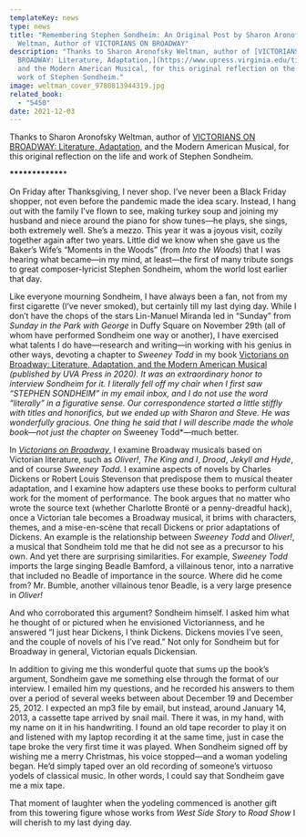 ```yaml
---
templateKey: news
type: news
title: "Remembering Stephen Sondheim: An Original Post by Sharon Aronofsky
  Weltman, Author of VICTORIANS ON BROADWAY"
description: "Thanks to Sharon Aronofsky Weltman, author of [VICTORIANS ON
  BROADWAY: Literature, Adaptation,](https://www.upress.virginia.edu/title/5450)
  and the Modern American Musical, for this original reflection on the life and
  work of Stephen Sondheim."
image: weltman_cover_9780813944319.jpg
related_book:
  - "5450"
date: 2021-12-03
---
```

Thanks to Sharon Aronofsky Weltman, author of [VICTORIANS ON BROADWAY: Literature, Adaptation,](https://www.upress.virginia.edu/title/5450) and the Modern American Musical, for this original reflection on the life and work of Stephen Sondheim.

**\*\*\*\*\*\*\*\*\*\*\*\****

On Friday after Thanksgiving, I never shop. I’ve never been a Black Friday shopper, not even before the pandemic made the idea scary. Instead, I hang out with the family I’ve flown to see, making turkey soup and joining my husband and niece around the piano for show tunes—he plays, she sings, both extremely well. She’s a mezzo. This year it was a joyous visit, cozily together again after two years. Little did we know when she gave us the Baker’s Wife’s “Moments in the Woods” (from *Into the Woods*) that I was hearing what became—in my mind, at least—the first of many tribute songs to great composer-lyricist Stephen Sondheim, whom the world lost earlier that day.

Like everyone mourning Sondheim, I have always been a fan, not from my first cigarette (I’ve never smoked), but certainly till my last dying day. While I don’t have the chops of the stars Lin-Manuel Miranda led in “Sunday” from *Sunday in the Park with George* in Duffy Square on November 29th (all of whom have performed Sondheim one way or another), I have exercised what talents I do have—research and writing—in working with his genius in other ways, devoting a chapter to *Sweeney Todd* in my book [Victorians on Broadway: Literature, Adaptation, and the Modern American Musical](https://www.upress.virginia.edu/title/5450) *(published by UVA Press in 2020). It was an extraordinary honor to interview Sondheim for it. I literally fell off my chair when I first saw “STEPHEN SONDHEIM” in my email inbox, and I do not use the word “literally” in a figurative sense. Our correspondence started a little stiffly with titles and honorifics, but we ended up with Sharon and Steve. He was wonderfully gracious. One thing he said that I will describe made the whole book—not just the chapter on* Sweeney Todd*—much better. 

In [*Victorians on Broadway*,](https://www.upress.virginia.edu/title/5450) I examine Broadway musicals based on Victorian literature, such as *Oliver!*, *The King and I*, *Drood*, *Jekyll and Hyde*, and of course *Sweeney Todd*. I examine aspects of novels by Charles Dickens or Robert Louis Stevenson that predispose them to musical theater adaptation, and I examine how adapters use these books to perform cultural work for the moment of performance. The book argues that no matter who wrote the source text (whether Charlotte Brontë or a penny-dreadful hack), once a Victorian tale becomes a Broadway musical, it brims with characters, themes, and a mise-en-scène that recall Dickens or prior adaptations of Dickens. An example is the relationship between *Sweeney Todd* and *Oliver!*, a musical that Sondheim told me that he did not see as a precursor to his own. And yet there are surprising similarities. For example, *Sweeney Todd* imports the large singing Beadle Bamford, a villainous tenor, into a narrative that included no Beadle of importance in the source. Where did he come from? Mr. Bumble, another villainous tenor Beadle, is a very large presence in *Oliver!*

And who corroborated this argument? Sondheim himself. I asked him what he thought of or pictured when he envisioned Victorianness, and he answered “I just hear Dickens, I think Dickens. Dickens movies I’ve seen, and the couple of novels of his I’ve read.” Not only for Sondheim but for Broadway in general, Victorian equals Dickensian.

In addition to giving me this wonderful quote that sums up the book’s argument, Sondheim gave me something else through the format of our interview. I emailed him my questions, and he recorded his answers to them over a period of several weeks between about December 19 and December 25, 2012. I expected an mp3 file by email, but instead, around January 14, 2013, a cassette tape arrived by snail mail. There it was, in my hand, with my name on it in his handwriting. I found an old tape recorder to play it on and listened with my laptop recording it at the same time, just in case the tape broke the very first time it was played. When Sondheim signed off by wishing me a merry Christmas, his voice stopped—and a woman yodeling began. He’d simply taped over an old recording of someone’s virtuoso yodels of classical music. In other words, I could say that Sondheim gave me a mix tape.

That moment of laughter when the yodeling commenced is another gift from this towering figure whose works from *West Side Story* to *Road Show* I will cherish to my last dying day.